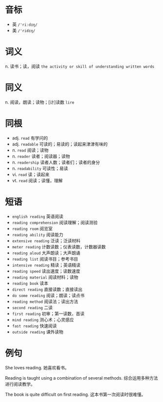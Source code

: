 # 音标

- 英 `/'riːdɪŋ/`
- 美 `/'ridɪŋ/`

# 词义

n. 读书；读，阅读
`the activity or skill of understanding written words`

# 同义

n. 阅读，朗读；读物；[计]读数
`lire`

# 同根

- adj. `read` 有学问的
- adj. `readable` 可读的；易读的；读起来津津有味的
- n. `read` 阅读；读物
- n. `reader` 读者；阅读器；读物
- n. `readership` 读者人数；读者们；读者的身分
- n. `readability` 可读性；易读
- vi. `read` 读；读起来
- vt. `read` 阅读；读懂，理解

# 短语

- `english reading` 英语阅读
- `reading comprehension` 阅读理解；阅读测验
- `reading room` 阅览室
- `reading ability` 阅读能力
- `extensive reading` 泛读；泛读材料
- `meter reading` 计数读数；仪表读数，计数器读数
- `reading aloud` 大声朗读；大声朗诵
- `reading list` 阅读书目；参考书目
- `intensive reading` 精读；英语精读
- `reading speed` 读出速度；读数速度
- `reading material` 阅读材料；读物
- `reading book` 读本
- `direct reading` 直接读数；直接读出
- `do some reading` 阅读；朗读；读点书
- `reading method` 阅读法；读出方法
- `second reading` 二读
- `first reading` 初审；第一读数，首读
- `mind reading` 测心术；心灵感应
- `fast reading` 快速阅读
- `outside reading` 课外读物

# 例句

She loves reading.
她喜欢看书。

Reading is taught using a combination of several methods.
综合运用多种方法进行阅读教学。

The book is quite difficult on first reading.
这本书第一次阅读时很难懂。



